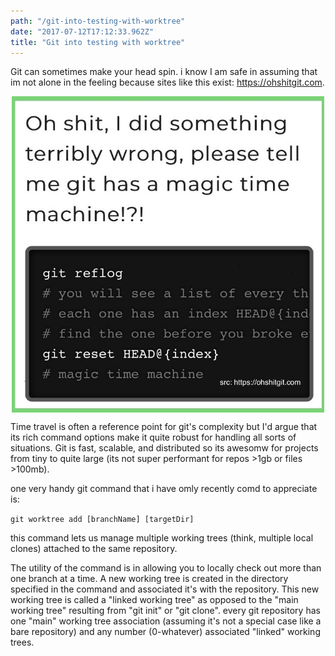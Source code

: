 ```yaml
---
path: "/git-into-testing-with-worktree"
date: "2017-07-12T17:12:33.962Z"
title: "Git into testing with worktree"
---
```

Git can sometimes make your head spin. i know I am safe in assuming that im not alone in the feeling because sites like this exist: https://ohshitgit.com.

<div style="text-align:center">
<img src="./ohshitgit.jpg" alt="ohshitgit.jpg" width="500px" align="middle"/>
</div>


Time travel is often a reference point for git's complexity but I'd argue that its rich command options make it quite robust for handling all sorts of situations. Git is fast, scalable, and distributed so its awesomw for projects from tiny to quite large (its not super performant for repos >1gb or files >100mb).

one very handy git command that i have omly recently comd to appreciate is:

`git worktree add [branchName] [targetDir]`

this command lets us manage multiple working trees (think, multiple local clones) attached to the same repository.

The utility of the command is in allowing you to locally check out more than one branch at a time. A new working tree is created in the directory specified in the command and associated it's with the repository. This new working tree is called a "linked working tree" as opposed to the "main working tree" resulting from "git init" or "git clone". every git repository has one "main" working tree association (assuming it's not a special case like a bare repository) and any number (0-whatever) associated "linked" working trees.



